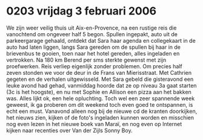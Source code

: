 # 0203 vrijdag 3 februari 2006
We zijn weer veilig thuis uit Aix-en-Provence, na een rustige reis die vanochtend om ongeveer half 5 begon. Spullen ingepakt, auto uit de parkeergarage gehaald, ontdekt dat Sara haar agenda en collegekaart in de auto had laten liggen, langs Sara gereden om de spullen bij haar in de brievenbus te gooien, toen naar het hotel gereden, alles ingeladen en vertrokken. Na 180 km Berend per sms sterkte gewenst met zijn proefwerken. Reis verliep eigenlijk zonder problemen. Om precies half zeven stonden we voor de deur in de Frans van Mierisstraat. Met Cathrien gegeten en de verhalen uitgewisseld. Met Sara gebeld die gisteravond een leuke avond had gehad, vanmiddag hoorde dat ze op niveau 3a gaat starten (3c is het hoogste), en nu met Sophie en Allison een pizza aan het bakken was. Alles lijkt ok, een hele opluchting. Toch wel een zeer spannende week geweest, ik ga proberen om dit weekend toch even goed te ontspannen, is echt een must. Vanavond alleen nog bij de nieuwe cd de kranten doorkijken, het nieuws zien, kijken of de foto's ingeladen kunnen worden en misschien nog even lezen in het nieuwe boek van Maraï, en nog even op Internet kijken naar recenties over Van der Zijls Sonny Boy.